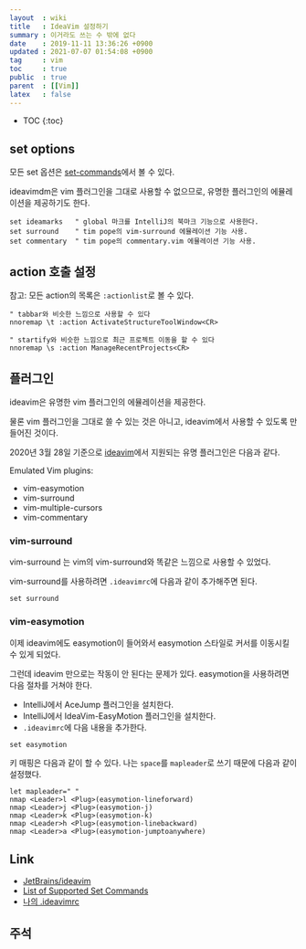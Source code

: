 ```yaml
---
layout  : wiki
title   : IdeaVim 설정하기
summary : 이거라도 쓰는 수 밖에 없다
date    : 2019-11-11 13:36:26 +0900
updated : 2021-07-07 01:54:08 +0900
tag     : vim
toc     : true
public  : true
parent  : [[Vim]]
latex   : false
---
```

* TOC
{:toc}

## set options

모든 set 옵션은 [set-commands][set-commands]에서 볼 수 있다.

ideavimdm은 vim 플러그인을 그대로 사용할 수 없으므로, 유명한 플러그인의 에뮬레이션을 제공하기도 한다.

```viml
set ideamarks   " global 마크를 IntelliJ의 북마크 기능으로 사용한다.
set surround    " tim pope의 vim-surround 에뮬레이션 기능 사용.
set commentary  " tim pope의 commentary.vim 에뮬레이션 기능 사용.
```

## action 호출 설정

참고: 모든 action의 목록은 `:actionlist`로 볼 수 있다.

```viml
" tabbar와 비슷한 느낌으로 사용할 수 있다
nnoremap \t :action ActivateStructureToolWindow<CR>

" startify와 비슷한 느낌으로 최근 프로젝트 이동을 할 수 있다
nnoremap \s :action ManageRecentProjects<CR>
```

## 플러그인

ideavim은 유명한 vim 플러그인의 에뮬레이션을 제공한다.

물론 vim 플러그인을 그대로 쓸 수 있는 것은 아니고, ideavim에서 사용할 수 있도록 만들어진 것이다.

2020년 3월 28일 기준으로 [ideavim]( https://github.com/JetBrains/ideavim )에서 지원되는 유명 플러그인은 다음과 같다.
>
Emulated Vim plugins:
- vim-easymotion
- vim-surround
- vim-multiple-cursors
- vim-commentary

### vim-surround

vim-surround 는 vim의 vim-surround와 똑같은 느낌으로 사용할 수 있었다.

vim-surround를 사용하려면 `.ideavimrc`에 다음과 같이 추가해주면 된다.

```viml
set surround
```

### vim-easymotion

이제 ideavim에도 easymotion이 들어와서 easymotion 스타일로 커서를 이동시킬 수 있게 되었다.

그런데 ideavim 만으로는 작동이 안 된다는 문제가 있다. easymotion을 사용하려면 다음 절차를 거쳐야 한다.

- IntelliJ에서 AceJump 플러그인을 설치한다.
- IntelliJ에서 IdeaVim-EasyMotion 플러그인을 설치한다.
- `.ideavimrc`에 다음 내용을 추가한다.

```viml
set easymotion
```

키 매핑은 다음과 같이 할 수 있다. 나는 `space`를 `mapleader`로 쓰기 때문에 다음과 같이 설정했다.

```viml
let mapleader=" "
nmap <Leader>l <Plug>(easymotion-lineforward)
nmap <Leader>j <Plug>(easymotion-j)
nmap <Leader>k <Plug>(easymotion-k)
nmap <Leader>h <Plug>(easymotion-linebackward)
nmap <Leader>a <Plug>(easymotion-jumptoanywhere)
```

## Link

* [JetBrains/ideavim][repo]
* [List of Supported Set Commands][set-commands]
* [나의 .ideavimrc][my]

## 주석

[repo]: https://github.com/JetBrains/ideavim
[my]: https://github.com/johngrib/dotfiles/blob/master/.ideavimrc
[set-commands]: https://github.com/JetBrains/ideavim/wiki/%22set%22-commands

